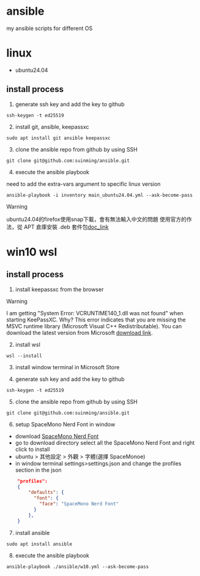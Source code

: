 # ansible

my ansible scripts for different OS

# linux

- ubuntu24.04

## install process

1. generate ssh key and add the key to github

```shell
ssh-keygen -t ed25519
```

2. install git, ansible, keepassxc

```shell
sudo apt install git ansible keepassxc
```

3. clone the ansible repo from github by using SSH

```shell
git clone git@github.com:suinming/ansible.git
```

4. execute the ansible playbook

need to add the extra-vars argument to specific linux version

```shell
ansible-playbook -i inventory main_ubuntu24.04.yml --ask-become-pass
```

> [!WARNING]  
> ubuntu24.04的firefox使用snap下載，會有無法輸入中文的問題
> 使用官方的作法，從 APT 倉庫安裝 .deb 套件包[doc_link](https://support.mozilla.org/zh-TW/kb/install-firefox-linux?utm_source=www.mozilla.org&utm_medium=referral&utm_campaign=firefox-download-thanks&_gl=1*9q6f4w*_ga*MjczMTI3MTg2LjE3MzU3MTgxNzg.*_ga_MQ7767QQQW*MTczNTcxODE4NC4xLjEuMTczNTcxODE5My4wLjAuMA..#w_install-firefox-deb-package-for-debian-based-distributions)

# win10 wsl

## install process

1. install keepassxc from the browser

> [!WARNING]  
> I am getting "System Error: VCRUNTIME140_1.dll was not found" when starting KeePassXC. Why?
> This error indicates that you are missing the MSVC runtime library (Microsoft Visual C++ Redistributable). You can download the latest version from Microsoft [download link](https://aka.ms/vs/17/release/vc_redist.x64.exe).

2. install wsl

```shell
wsl --install
```

3. install window terminal in Microsoft Store

4. generate ssh key and add the key to github

```shell
ssh-keygen -t ed25519
```

5. clone the ansible repo from github by using SSH

```shell
git clone git@github.com:suinming/ansible.git
```

6. setup SpaceMono Nerd Font in window

- download [SpaceMono Nerd Font](https://www.nerdfonts.com/font-downloads)
- go to download directory select all the SpaceMono Nerd Font and right click to install
- ubuntu > 其他設定 > 外觀 > 字體(選擇 SpaceMonoe)
- in window terminal settings>settings.json and change the profiles section in the json

```json
    "profiles":
    {
        "defaults": {
          "font": {
            "face": "SpaceMono Nerd Font"
          }
        },
    }
```

7. install ansible

```shell
sudo apt install ansible
```

8. execute the ansible playbook

```shell
ansible-playbook ./ansible/w10.yml --ask-become-pass
```

